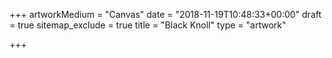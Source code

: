 +++
artworkMedium = "Canvas"
date = "2018-11-19T10:48:33+00:00"
draft = true
sitemap_exclude = true
title = "Black Knoll"
type = "artwork"

+++
